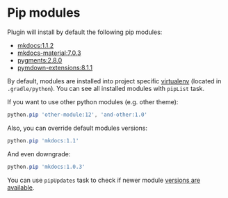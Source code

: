 # Pip modules

Plugin will install by default the following pip modules:

* [mkdocs:1.1.2](https://pypi.python.org/pypi/mkdocs)
* [mkdocs-material:7.0.3](https://pypi.python.org/pypi/mkdocs-material)
* [pygments:2.8.0](https://pypi.python.org/pypi/Pygments)
* [pymdown-extensions:8.1.1](https://pypi.python.org/pypi/pymdown-extensions)

By default, modules are installed into project specific [virtualenv](https://github.com/xvik/gradle-use-python-plugin#virtualenv)
(located in `.gradle/python`). 
You can see all installed modules with `pipList` task.

If you want to use other python modules (e.g. other theme):

```groovy
python.pip 'other-module:12', 'and-other:1.0'
```

Also, you can override default modules versions:

```groovy
python.pip 'mkdocs:1.1'
```

And even downgrade:

```groovy
python.pip 'mkdocs:1.0.3'
```

You can use `pipUpdates` task to check if newer module [versions are available](https://github.com/xvik/gradle-use-python-plugin#check-modules-updates).
